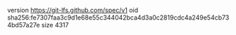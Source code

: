 version https://git-lfs.github.com/spec/v1
oid sha256:fe7307faa3c9d1e68e55c344042bca4d3a0c2819cdc4a249e54cb734bd57a27e
size 4317

